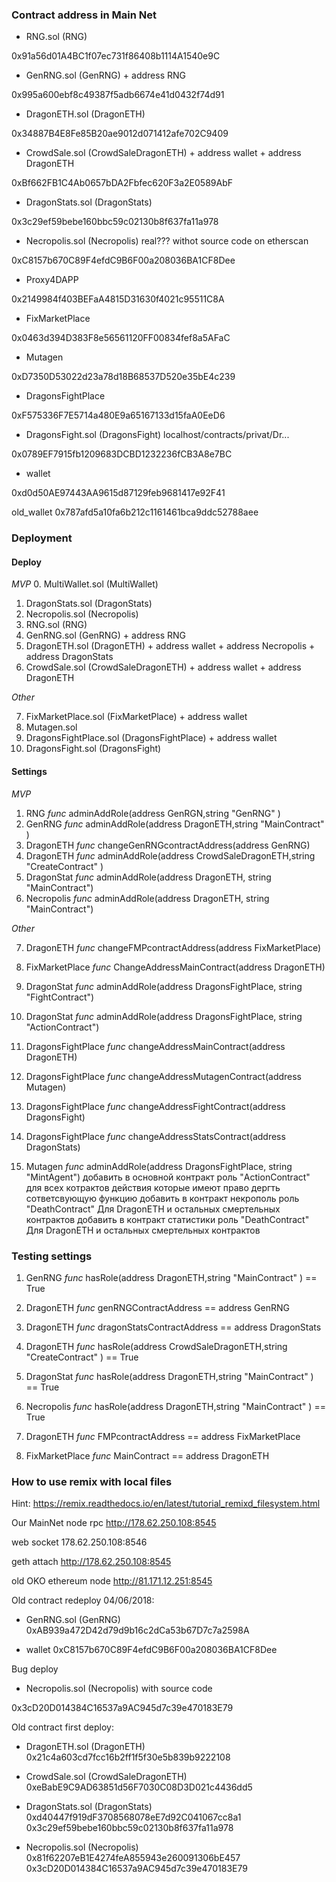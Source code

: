 ### Contract address in Main Net

* RNG.sol (RNG)

0x91a56d01A4BC1f07ec731f86408b1114A1540e9C

* GenRNG.sol (GenRNG) + address RNG

0x995a600ebf8c49387f5adb6674e41d0432f74d91

* DragonETH.sol (DragonETH)

0x34887B4E8Fe85B20ae9012d071412afe702C9409

* CrowdSale.sol (CrowdSaleDragonETH) + address wallet + address DragonETH

0xBf662FB1C4Ab0657bDA2Fbfec620F3a2E0589AbF

* DragonStats.sol (DragonStats)


0x3c29ef59bebe160bbc59c02130b8f637fa11a978


* Necropolis.sol (Necropolis)  real??? withot source code on etherscan

0xC8157b670C89F4efdC9B6F00a208036BA1CF8Dee

* Proxy4DAPP

0x2149984f403BEFaA4815D31630f4021c95511C8A

* FixMarketPlace

0x0463d394D383F8e56561120FF00834fef8a5AFaC

* Mutagen

0xD7350D53022d23a78d18B68537D520e35bE4c239

* DragonsFightPlace

0xF575336F7E5714a480E9a65167133d15faA0EeD6

* DragonsFight.sol (DragonsFight) localhost/contracts/privat/Dr...

0x0789EF7915fb1209683DCBD1232236fCB3A8e7BC

* wallet

0xd0d50AE97443AA9615d87129feb9681417e92F41

old_wallet 0x787afd5a10fa6b212c1161461bca9ddc52788aee


### Deployment

#### Deploy

*MVP*
0. MultiWallet.sol (MultiWallet)
1. DragonStats.sol (DragonStats)
2. Necropolis.sol (Necropolis)
3. RNG.sol (RNG)
4. GenRNG.sol (GenRNG) + address RNG
5. DragonETH.sol (DragonETH) + address wallet + address Necropolis + address DragonStats
6. CrowdSale.sol (CrowdSaleDragonETH) + address wallet + address DragonETH



*Other*

7. FixMarketPlace.sol (FixMarketPlace) + address wallet
8. Mutagen.sol
9. DragonsFightPlace.sol (DragonsFightPlace) + address wallet
10. DragonsFight.sol (DragonsFight)


#### Settings

*MVP*

1. RNG			*func*	adminAddRole(address GenRGN,string "GenRNG" )
2. GenRNG		*func*	adminAddRole(address DragonETH,string "MainContract" )
3. DragonETH		*func*	changeGenRNGcontractAddress(address GenRNG)
4. DragonETH		*func*	adminAddRole(address CrowdSaleDragonETH,string "CreateContract" )
5. DragonStat		*func*	adminAddRole(address DragonETH, string "MainContract")
6. Necropolis		*func*	adminAddRole(address DragonETH, string "MainContract")

*Other*

7. DragonETH		*func*	changeFMPcontractAddress(address FixMarketPlace)
8. FixMarketPlace 	*func*	ChangeAddressMainContract(address DragonETH)

8. DragonStat		*func*	adminAddRole(address DragonsFightPlace, string "FightContract")
9. DragonStat		*func*	adminAddRole(address DragonsFightPlace, string "ActionContract")
10. DragonsFightPlace	*func*	changeAddressMainContract(address DragonETH)
11. DragonsFightPlace	*func*	changeAddressMutagenContract(address Mutagen)
12. DragonsFightPlace	*func*	changeAddressFightContract(address DragonsFight)
13. DragonsFightPlace	*func*	changeAddressStatsContract(address DragonStats)
14. Mutagen		*func*	adminAddRole(address DragonsFightPlace, string "MintAgent")
добавить в основной контракт роль "ActionContract" для всех котрактов действия которые имеют право дергть сответсвующую функцию
добавить в контракт некрополь роль "DeathContract" Для DragonETH и остальных смертельных контрактов
добавить в контракт статистики роль "DeathContract" Для DragonETH и остальных смертельных контрактов

### Testing settings

1. GenRNG		*func*	hasRole(address DragonETH,string "MainContract" ) == True
2. DragonETH		*func*	genRNGContractAddress == address GenRNG
3. DragonETH		*func*	dragonStatsContractAddress == address DragonStats
4. DragonETH		*func*	hasRole(address CrowdSaleDragonETH,string "CreateContract" ) == True
5. DragonStat		*func*	hasRole(address DragonETH,string "MainContract" ) == True
6. Necropolis		*func*	hasRole(address DragonETH,string "MainContract" ) == True


7. DragonETH		*func*	FMPcontractAddress == address FixMarketPlace
8. FixMarketPlace	*func*	MainContract == address DragonETH
### How to use remix with local files

Hint: https://remix.readthedocs.io/en/latest/tutorial_remixd_filesystem.html

Our MainNet node rpc http://178.62.250.108:8545

web socket 178.62.250.108:8546

geth attach http://178.62.250.108:8545

old OKO ethereum node http://81.171.12.251:8545

Old contract redeploy 04/06/2018:

* GenRNG.sol (GenRNG) 0xAB939a472D42d79d9b16c2dCa53b67D7c7a2598A

* wallet 0xC8157b670C89F4efdC9B6F00a208036BA1CF8Dee

Bug deploy

* Necropolis.sol (Necropolis) with source code

0x3cD20D014384C16537a9AC945d7c39e470183E79


Old contract first deploy:

* DragonETH.sol (DragonETH) 0x21c4a603cd7fcc16b2ff1f5f30e5b839b9222108

* CrowdSale.sol (CrowdSaleDragonETH) 0xeBabE9C9AD63851d56F7030C08D3D021c4436dd5

* DragonStats.sol (DragonStats) 0xd40447f919dF3708568078eE7d92C041067cc8a1 0x3c29ef59bebe160bbc59c02130b8f637fa11a978

* Necropolis.sol (Necropolis) 0x81f62207eB1E4274feA855943e260091306bE457 0x3cD20D014384C16537a9AC945d7c39e470183E79

